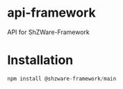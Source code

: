 # api-framework
API for ShZWare-Framework

# Installation
```javascript
npm install @shzware-framework/main
```
